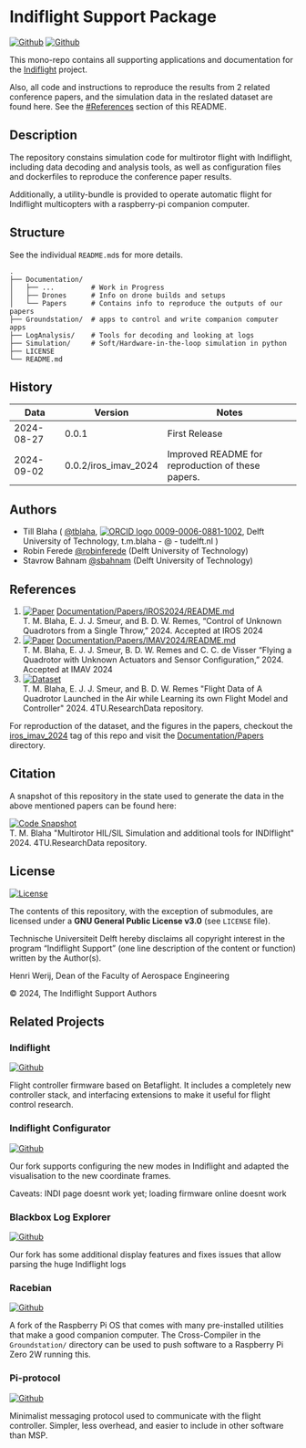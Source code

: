 <!--
Copyright 2024 Till Blaha (Delft University of Technology)

This program is free software: you can redistribute it and/or modify it
under the terms of the GNU General Public License as published by the Free
Software Foundation, either version 3 of the License, or (at your option)
any later version.

This program is distributed in the hope that it will be useful, but WITHOUT
ANY WARRANTY; without even the implied warranty of MERCHANTABILITY or
FITNESS FOR A PARTICULAR PURPOSE. See the GNU General Public License for
more details.

You should have received a copy of the GNU General Public License along
with this program. If not, see <https://www.gnu.org/licenses/>.
-->

# Indiflight Support Package

[![Github](https://img.shields.io/badge/Github-indiflight_support-blue?logo=github)](https://github.com/tudelft/indiflightSupport)
[![Github](https://img.shields.io/badge/Github-indiflight-blue?logo=github)](https://github.com/tudelft/indiflight)

This mono-repo contains all supporting applications and documentation for 
the [Indiflight](https://github.com/tudelft/indiflight) project.

Also, all code and instructions to reproduce the results from 2 related
conference papers, and the simulation data in the reslated dataset are found
here. See the [#References](#References) section of this README.


## Description

The repository constains simulation code for multirotor flight with 
Indiflight, including data decoding and analysis tools, as well as
configuration files and dockerfiles to reproduce the conference paper results.

Additionally, a utility-bundle is provided to operate automatic flight for 
Indiflight multicopters with a raspberry-pi companion computer.

## Structure

See the individual `README.md`s for more details.

```shell
.
├── Documentation/
│   ├── ...         # Work in Progress
│   ├── Drones      # Info on drone builds and setups
│   └── Papers      # Contains info to reproduce the outputs of our papers
├── Groundstation/  # apps to control and write companion computer apps
├── LogAnalysis/    # Tools for decoding and looking at logs
├── Simulation/     # Soft/Hardware-in-the-loop simulation in python
├── LICENSE
└── README.md
```


## History

| Data       | Version              | Notes                                             |
|------------|----------------------|---------------------------------------------------|
| 2024-08-27 | 0.0.1                | First Release                                     |
| 2024-09-02 | 0.0.2/iros_imav_2024 | Improved README for reproduction of these papers. |


## Authors

* Till Blaha (
[@tblaha](https://github.com/tblaha),
[![ORCID logo](https://info.orcid.org/wp-content/uploads/2019/11/orcid_16x16.png) 0009-0006-0881-1002](https://orcid.org/0009-0006-0881-1002),
Delft University of Technology,
t.m.blaha - @ - tudelft.nl
)
* Robin Ferede [@robinferede](https://github.com/robinferede) (Delft University of Technology)
* Stavrow Bahnam   [@sbahnam](https://github.com/sbahnam) (Delft University of Technology)


## References

1. [![Paper](http://img.shields.io/badge/Paper-arXiv.2405.11723-B3181B?logo=arXiv)](https://arxiv.org/abs/2406.11723) [Documentation/Papers/IROS2024/README.md](Documentation/Papers/IROS2024/README.md)<br>T. M. Blaha, E. J. J. Smeur, and B. D. W. Remes, “Control of Unknown Quadrotors from a Single Throw,” 2024. Accepted at IROS 2024
2. [![Paper](http://img.shields.io/badge/Paper-in_this_repo-B3181B)](LogAnalysis/IMAV2024/IMAV2024_Fly_with_uncertain_motors_and_IMU_draftSubmission.pdf) [Documentation/Papers/IMAV2024/README.md](Documentation/Papers/IMAV2024/README.md)<br>T. M. Blaha, E. J. J. Smeur, B. D. W. Remes and C. C. de Visser “Flying a Quadrotor with Unknown Actuators and Sensor Configuration,” 2024. Accepted at IMAV 2024
3. [![Dataset](http://img.shields.io/badge/Dataset-10.4121/0530be90--cc6c--4029--9774--670657882906-yellow?logo=doi)](http://doi.org/10.4121/0530be90-cc6c-4029-9774-670657882906)<br>T. M. Blaha, E. J. J. Smeur, and B. D. W. Remes "Flight Data of A Quadrotor Launched in the Air while Learning its own Flight Model and Controller" 2024. 4TU.ResearchData repository.

For reproduction of the dataset, and the figures in the papers, checkout the [iros_imav_2024](https://github.com/tudelft/indiflightSupport/tree/iros_imav_2024) tag of this repo and visit the [Documentation/Papers](Documentation/Papers/) directory.

## Citation

A snapshot of this repository in the state used to generate the data in the 
above mentioned papers can be found here:

[![Code Snapshot](http://img.shields.io/badge/Dataset-10.4121/a5fa60a7--805c--4e13--a65e--1c65454eaa53-yellow?logo=doi)](http://doi.org/10.4121/a5fa60a7-805c-4e13-a65e-1c65454eaa53)<br>T. M. Blaha "Multirotor HIL/SIL Simulation and additional tools for INDIflight" 2024. 4TU.ResearchData repository.


## License

[![License](https://img.shields.io/badge/License-GPL--3.0--or--later-4398cc.svg?logo=spdx)](https://spdx.org/licenses/GPL-3.0-or-later.html)

The contents of this repository, with the exception of submodules, are licensed
under a **GNU General Public License v3.0** (see `LICENSE` file). 

Technische Universiteit Delft hereby disclaims all copyright interest in the
program “Indiflight Support” (one line description of the content or function)
written by the Author(s).

Henri Werij, Dean of the Faculty of Aerospace Engineering

© 2024, The Indiflight Support Authors


## Related Projects

### Indiflight
[![Github](https://img.shields.io/badge/Github-indiflight-blue?logo=github)](https://github.com/tudelft/indiflight)

Flight controller firmware based on Betaflight. It includes a completely new controller stack, and interfacing extensions to make it useful for flight control research.


### Indiflight Configurator
[![Github](https://img.shields.io/badge/Github-indiflight_configurator-blue?logo=github)](https://github.com/tudelft/indiflight-configurator)

Our fork supports configuring the new modes in Indiflight and adapted the visualisation to the new coordinate frames.

Caveats: INDI page doesnt work yet; loading firmware online doesnt work


### Blackbox Log Explorer
[![Github](https://img.shields.io/badge/Github-blackbox--log--viewer-blue?logo=github)](https://github.com/tudelft/blackbox-log-viewer)

Our fork has some additional display features and fixes issues that allow parsing the huge Indiflight logs


### Racebian

[![Github](https://img.shields.io/badge/Github-racebian-blue?logo=github)](https://github.com/tudelft/racebian)

A fork of the Raspberry Pi OS that comes with many pre-installed utilities that make a good companion computer.
The Cross-Compiler in the `Groundstation/` directory can be used to push software to a Raspberry Pi Zero 2W running this.


### Pi-protocol

[![Github](https://img.shields.io/badge/Github-pi--protocol-blue?logo=github)](https://github.com/tudelft/pi-protocol)

Minimalist messaging protocol used to communicate with the flight controller. Simpler, less overhead, and easier to include in other software than MSP.

